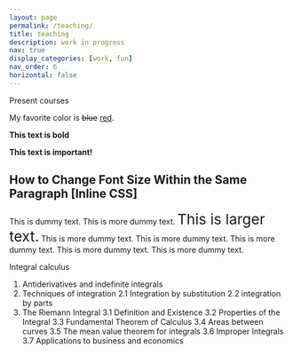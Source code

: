 ```yaml
---
layout: page
permalink: /teaching/
title: teaching
description: work in progress
nav: true
display_categories: [work, fun]
nav_order: 6
horizontal: false
---
```


Present courses

<p>My favorite color is <del>blue</del> <ins>red</ins>.</p>

<b>This text is bold</b> 

  <strong>This text is important!</strong> 


<h2>How to Change Font Size Within the Same Paragraph [Inline CSS]</h2>
<p>This is dummy text. This is more dummy text. <span style="font-size: 26px">This is larger text.</span>  This is more dummy text. This is more dummy text. This is more dummy text. This is more dummy text. This is more dummy text.</p>

Integral calculus

1. Antiderivatives and indefinite integrals
2. Techniques of integration
    2.1 Integration by substitution
    2.2 integration by parts
3. The Riemann Integral
     3.1 Definition and Existence
     3.2 Properties of the Integral
     3.3 Fundamental Theorem of Calculus
     3.4 Areas between curves
     3.5 The mean value theorem for integrals
     3.6 Improper Integrals
     3.7 Applications to business and economics
